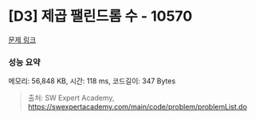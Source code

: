 # [D3] 제곱 팰린드롬 수 - 10570 

[문제 링크](https://swexpertacademy.com/main/code/problem/problemDetail.do?contestProbId=AXO72aaqPrcDFAXS) 

### 성능 요약

메모리: 56,848 KB, 시간: 118 ms, 코드길이: 347 Bytes



> 출처: SW Expert Academy, https://swexpertacademy.com/main/code/problem/problemList.do
